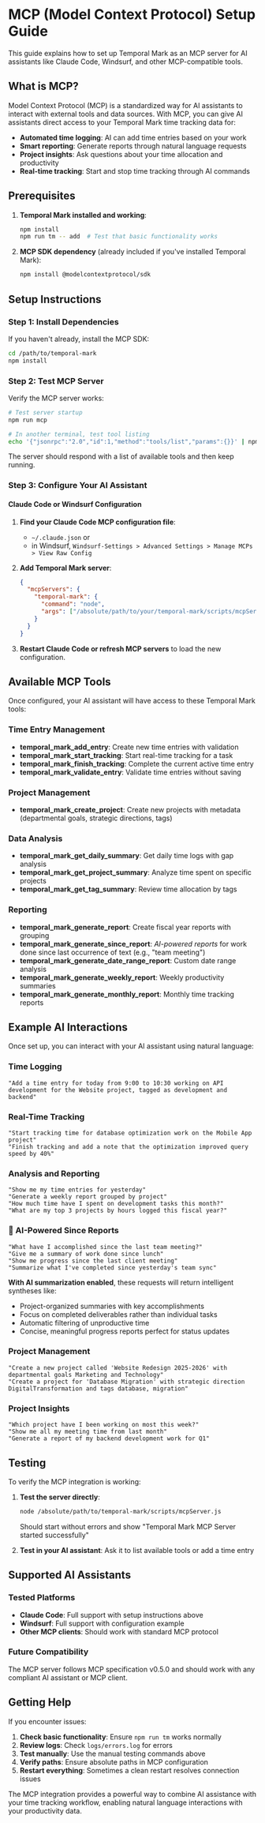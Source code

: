 # MCP (Model Context Protocol) Setup Guide

This guide explains how to set up Temporal Mark as an MCP server for AI assistants like Claude Code, Windsurf, and other MCP-compatible tools.

## What is MCP?

Model Context Protocol (MCP) is a standardized way for AI assistants to interact with external tools and data sources. With MCP, you can give AI assistants direct access to your Temporal Mark time tracking data for:

- **Automated time logging**: AI can add time entries based on your work
- **Smart reporting**: Generate reports through natural language requests
- **Project insights**: Ask questions about your time allocation and productivity
- **Real-time tracking**: Start and stop time tracking through AI commands

## Prerequisites

1. **Temporal Mark installed and working**:

   ```bash
   npm install
   npm run tm -- add  # Test that basic functionality works
   ```

2. **MCP SDK dependency** (already included if you've installed Temporal Mark):
   ```bash
   npm install @modelcontextprotocol/sdk
   ```

## Setup Instructions

### Step 1: Install Dependencies

If you haven't already, install the MCP SDK:

```bash
cd /path/to/temporal-mark
npm install
```

### Step 2: Test MCP Server

Verify the MCP server works:

```bash
# Test server startup
npm run mcp

# In another terminal, test tool listing
echo '{"jsonrpc":"2.0","id":1,"method":"tools/list","params":{}}' | npm run mcp
```

The server should respond with a list of available tools and then keep running.

### Step 3: Configure Your AI Assistant

#### Claude Code or Windsurf Configuration

1. **Find your Claude Code MCP configuration file**:
   - `~/.claude.json` or
   - in Windsurf, `Windsurf-Settings > Advanced Settings > Manage MCPs > View Raw Config`

2. **Add Temporal Mark server**:

   ```json
   {
     "mcpServers": {
       "temporal-mark": {
         "command": "node",
         "args": ["/absolute/path/to/your/temporal-mark/scripts/mcpServer.js"]
       }
     }
   }
   ```

3. **Restart Claude Code or refresh MCP servers** to load the new configuration.

## Available MCP Tools

Once configured, your AI assistant will have access to these Temporal Mark tools:

### Time Entry Management

- **temporal_mark_add_entry**: Create new time entries with validation
- **temporal_mark_start_tracking**: Start real-time tracking for a task
- **temporal_mark_finish_tracking**: Complete the current active time entry
- **temporal_mark_validate_entry**: Validate time entries without saving

### Project Management

- **temporal_mark_create_project**: Create new projects with metadata (departmental goals, strategic directions, tags)

### Data Analysis

- **temporal_mark_get_daily_summary**: Get daily time logs with gap analysis
- **temporal_mark_get_project_summary**: Analyze time spent on specific projects
- **temporal_mark_get_tag_summary**: Review time allocation by tags

### Reporting

- **temporal_mark_generate_report**: Create fiscal year reports with grouping
- **temporal_mark_generate_since_report**: _AI-powered reports_ for work done since last occurrence of text (e.g., "team meeting")
- **temporal_mark_generate_date_range_report**: Custom date range analysis
- **temporal_mark_generate_weekly_report**: Weekly productivity summaries
- **temporal_mark_generate_monthly_report**: Monthly time tracking reports

## Example AI Interactions

Once set up, you can interact with your AI assistant using natural language:

### Time Logging

```
"Add a time entry for today from 9:00 to 10:30 working on API development for the Website project, tagged as development and backend"
```

### Real-Time Tracking

```
"Start tracking time for database optimization work on the Mobile App project"
"Finish tracking and add a note that the optimization improved query speed by 40%"
```

### Analysis and Reporting

```
"Show me my time entries for yesterday"
"Generate a weekly report grouped by project"
"How much time have I spent on development tasks this month?"
"What are my top 3 projects by hours logged this fiscal year?"
```

### 🤖 AI-Powered Since Reports

```
"What have I accomplished since the last team meeting?"
"Give me a summary of work done since lunch"
"Show me progress since the last client meeting"
"Summarize what I've completed since yesterday's team sync"
```

**With AI summarization enabled**, these requests will return intelligent syntheses like:

- Project-organized summaries with key accomplishments
- Focus on completed deliverables rather than individual tasks
- Automatic filtering of unproductive time
- Concise, meaningful progress reports perfect for status updates

### Project Management

```
"Create a new project called 'Website Redesign 2025-2026' with departmental goals Marketing and Technology"
"Create a project for 'Database Migration' with strategic direction DigitalTransformation and tags database, migration"
```

### Project Insights

```
"Which project have I been working on most this week?"
"Show me all my meeting time from last month"
"Generate a report of my backend development work for Q1"
```

## Testing

To verify the MCP integration is working:

1. **Test the server directly**:

   ```bash
   node /absolute/path/to/temporal-mark/scripts/mcpServer.js
   ```

   Should start without errors and show "Temporal Mark MCP Server started successfully"

2. **Test in your AI assistant**: Ask it to list available tools or add a time entry

## Supported AI Assistants

### Tested Platforms

- **Claude Code**: Full support with setup instructions above
- **Windsurf**: Full support with configuration example
- **Other MCP clients**: Should work with standard MCP protocol

### Future Compatibility

The MCP server follows MCP specification v0.5.0 and should work with any compliant AI assistant or MCP client.

## Getting Help

If you encounter issues:

1. **Check basic functionality**: Ensure `npm run tm` works normally
2. **Review logs**: Check `logs/errors.log` for errors
3. **Test manually**: Use the manual testing commands above
4. **Verify paths**: Ensure absolute paths in MCP configuration
5. **Restart everything**: Sometimes a clean restart resolves connection issues

The MCP integration provides a powerful way to combine AI assistance with your time tracking workflow, enabling natural language interactions with your productivity data.
